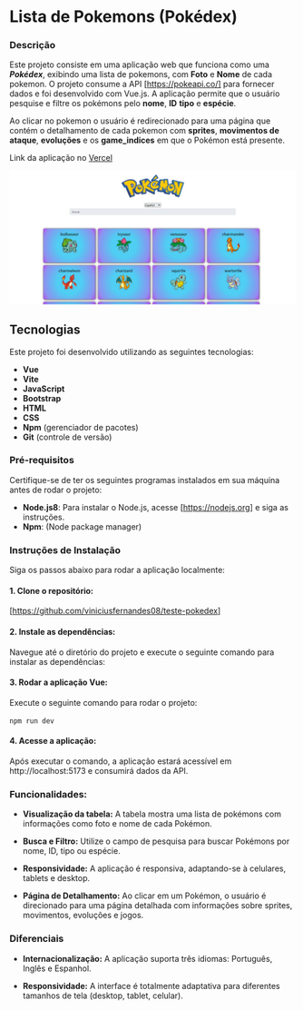 # Lista de Pokemons (Pokédex)

### Descrição

Este projeto consiste em uma aplicação web que funciona como uma ***Pokédex***, exibindo uma lista de pokemons, com **Foto** e **Nome** de cada pokemon. O projeto consume a API [https://pokeapi.co/] para fornecer dados e foi desenvolvido com Vue.js. A aplicação permite que o usuário pesquise e filtre os pokémons pelo **nome**, **ID** **tipo** e **espécie**. 

Ao clicar no pokemon o usuário é redirecionado para uma página que contém o detalhamento de cada pokemon com **sprites**, **movimentos de ataque**, **evoluções** e os **game_indices** em que o Pokémon está presente.

Link da aplicação no [Vercel](https://teste-pokedex-vue.vercel.app/)

![Print da aplicação](./src/assets/projeto-pokedex.jpg)

## Tecnologias

Este projeto foi desenvolvido utilizando as seguintes tecnologias:

- **Vue** 
- **Vite**
- **JavaScript**
- **Bootstrap**
- **HTML**
- **CSS**
- **Npm** (gerenciador de pacotes)
- **Git** (controle de versão)

### Pré-requisitos

Certifique-se de ter os seguintes programas instalados em sua máquina antes de rodar o projeto:
- **Node.js8**: Para instalar o Node.js, acesse [https://nodejs.org] e siga as instruções.
- **Npm**: (Node package manager)

### Instruções de Instalação

Siga os passos abaixo para rodar a aplicação localmente:

#### 1. Clone o repositório:

[https://github.com/viniciusfernandes08/teste-pokedex]

#### 2. Instale as dependências: 

Navegue até o diretório do projeto e execute o seguinte comando para instalar as dependências:

####  3. Rodar a aplicação Vue:
Execute o seguinte comando para rodar o projeto:

`npm run dev`

#### 4. Acesse a aplicação: 
Após executar o comando, a aplicação estará acessível em http://localhost:5173 e consumirá dados da API.

### Funcionalidades:

- **Visualização da tabela:** A tabela mostra uma lista de pokémons com informações como foto e nome de cada Pokémon.

- **Busca e Filtro:** Utilize o campo de pesquisa para buscar Pokémons por nome, ID, tipo ou espécie.

- **Responsividade:** A aplicação é responsiva, adaptando-se à celulares, tablets e desktop.

- **Página de Detalhamento:** Ao clicar em um Pokémon, o usuário é direcionado para uma página detalhada com informações sobre sprites, movimentos, evoluções e jogos.

### Diferenciais

- **Internacionalização:** A aplicação suporta três idiomas: Português, Inglês e Espanhol.

- **Responsividade:** A interface é totalmente adaptativa para diferentes tamanhos de tela (desktop, tablet, celular).
